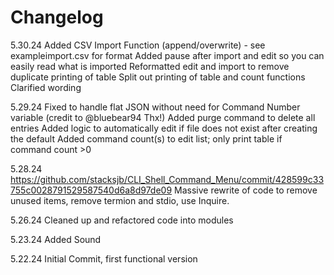 # Changelog

5.30.24
Added CSV Import Function (append/overwrite) - see exampleimport.csv for format
Added pause after import and edit so you can easily read what is imported
Reformatted edit and import to remove duplicate printing of table
Split out printing of table and count functions
Clarified wording

5.29.24
Fixed to handle flat JSON without need for Command Number variable (credit to @bluebear94 Thx!)
Added purge command to delete all entries
Added logic to automatically edit if file does not exist after creating the default
Added command count(s) to edit list; only print table if command count >0

5.28.24
<https://github.com/stacksjb/CLI_Shell_Command_Menu/commit/428599c33755c0028791529587540d6a8d97de09>
Massive rewrite of code to remove unused items, remove termion and stdio, use Inquire.

5.26.24
Cleaned up and refactored code into modules

5.23.24
Added Sound

5.22.24
Initial Commit, first functional version
